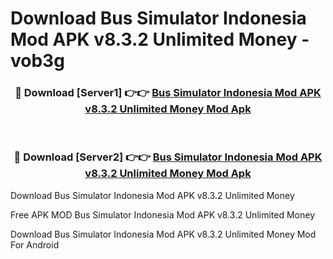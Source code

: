 # Download Bus Simulator Indonesia Mod APK v8.3.2 Unlimited Money - vob3g



<div align="center">
<h3>🔴 Download [Server1] 👉👉 <a href="https://momento.my/?title=Bus_Simulator_Indonesia_Mod_APK_v8.3.2_Unlimited_Money">Bus Simulator Indonesia Mod APK v8.3.2 Unlimited Money Mod Apk</a></h3><br>

<h3>🔴 Download [Server2] 👉👉 <a href="https://momento.my/?title=Bus_Simulator_Indonesia_Mod_APK_v8.3.2_Unlimited_Money">Bus Simulator Indonesia Mod APK v8.3.2 Unlimited Money Mod Apk</a></h3>
</div>



Download Bus Simulator Indonesia Mod APK v8.3.2 Unlimited Money 

Free APK MOD Bus Simulator Indonesia Mod APK v8.3.2 Unlimited Money 

Download Bus Simulator Indonesia Mod APK v8.3.2 Unlimited Money Mod For Android
